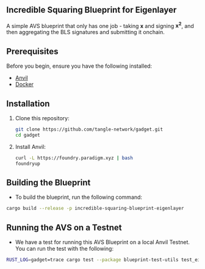 ## Incredible Squaring Blueprint for Eigenlayer

A simple AVS blueprint that only has one job - taking **x** and signing **x<sup>2</sup>**, and then aggregating the BLS signatures and submitting it onchain.

## Prerequisites

Before you begin, ensure you have the following installed:

- [Anvil](https://book.getfoundry.sh/anvil/)
- [Docker](https://www.docker.com/get-started)

## Installation

1. Clone this repository:
   ```bash
   git clone https://github.com/tangle-network/gadget.git
   cd gadget
   ```
   
2. Install Anvil:
   ```bash
   curl -L https://foundry.paradigm.xyz | bash
   foundryup
   ```

## Building the Blueprint

- To build the blueprint, run the following command:

```bash
cargo build --release -p incredible-squaring-blueprint-eigenlayer
```

## Running the AVS on a Testnet

- We have a test for running this AVS Blueprint on a local Anvil Testnet. You can run the test with the following:

```bash
RUST_LOG=gadget=trace cargo test --package blueprint-test-utils test_eigenlayer_incredible_squaring_blueprint -- --nocapture
```